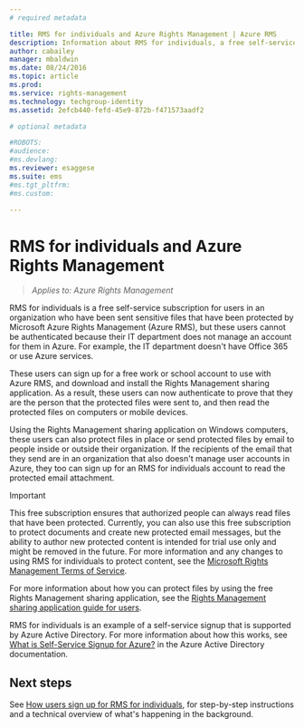 ```yaml
---
# required metadata

title: RMS for individuals and Azure Rights Management | Azure RMS
description: Information about RMS for individuals, a free self-service subscription for users in an organization who have been sent sensitive files that have been protected by Microsoft Azure Rights Management (Azure RMS), but these users cannot be authenticated because their IT department does not manage an account for them in Azure. 
author: cabailey
manager: mbaldwin
ms.date: 08/24/2016
ms.topic: article
ms.prod:
ms.service: rights-management
ms.technology: techgroup-identity
ms.assetid: 2efcb440-fefd-45e9-872b-f471573aadf2

# optional metadata

#ROBOTS:
#audience:
#ms.devlang:
ms.reviewer: esaggese
ms.suite: ems
#ms.tgt_pltfrm:
#ms.custom:

---
```


# RMS for individuals and Azure Rights Management

>*Applies to: Azure Rights Management*

RMS for individuals is a free self-service subscription for users in an organization who have been sent sensitive files that have been protected by Microsoft Azure Rights Management (Azure RMS), but these users cannot be authenticated because their IT department does not manage an account for them in Azure. For example, the IT department doesn't have Office 365 or use Azure services.

These users can sign up for a free work or school account to use with Azure RMS, and download and install the Rights Management sharing application. As a result, these users can now authenticate  to prove that they are the person that the protected files were sent to, and then read the protected files on computers or mobile devices.

Using the Rights Management sharing application on Windows computers, these users can also protect files in place or send protected files by email to people inside or outside their organization. If the recipients of the email that they send are in an organization that also doesn't manage user accounts in Azure, they too can sign up for an RMS for individuals account to read the protected email attachment.

> [!IMPORTANT]
> This free subscription ensures that authorized people can always read files that have been protected. Currently, you can also use this free subscription to protect documents and create new protected email messages, but the ability to author new protected content is intended for trial use only and might be removed in the future. For more information and any changes to using RMS for individuals to protect content, see the [Microsoft Rights Management Terms of Service](https://portal.aadrm.com/Legal/Service).

For more information about how you can protect files by using the free Rights Management sharing application, see the [Rights Management sharing application guide for users](../rms-client/sharing-app-user-guide.md).

RMS for individuals is an example of a self-service signup that is supported by Azure Active Directory. For more information about how this works, see [What is Self-Service Signup for Azure?](/active-directory/active-directory-self-service-signup) in the Azure Active Directory documentation. 

## Next steps
See [How users sign up for RMS for individuals](rms-for-individuals-user-sign-up.md), for step-by-step instructions and a technical overview of what's happening in the background. 

